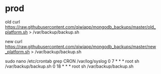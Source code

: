 
# prod
old
curl https://raw.githubusercontent.com/qiwiapp/mongodb_backups/master/old_platform.sh > /var/backup/backup.sh

new
curl https://raw.githubusercontent.com/qiwiapp/mongodb_backups/master/new_platform.sh > /var/backup/backup.sh



sudo nano /etc/crontab
grep CRON /var/log/syslog
0 7    * * *   root sh /var/backup/backup.sh
0 18    * * *   root sh /var/backup/backup.sh

